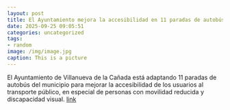 ```yaml
---
layout: post
title: El Ayuntamiento mejora la accesibilidad en 11 paradas de autobús
date: 2025-09-25 09:05:51
categories: uncategorized
tags:
- random
image: /img/image.jpg
caption: This is a picture
---
```

El Ayuntamiento de Villanueva de la Cañada está adaptando 11 paradas de autobús del municipio para mejorar la accesibilidad de los usuarios al transporte público, en especial de personas con movilidad reducida y discapacidad visual.   [link](https://www.ayto-villacanada.es/noticias/el-ayuntamiento-mejora-la-accesibilidad-en-11-paradas-de-autobus/)
